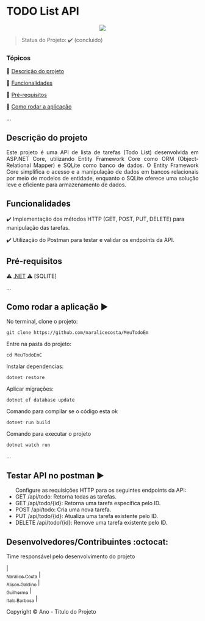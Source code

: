 <h1>TODO List API</h1> 

<p align="center">

   <img src="http://img.shields.io/static/v1?label=STATUS&message=CONCLUIDO&color=GREEN&style=for-the-badge"/>
</p>

> Status do Projeto: :heavy_check_mark: (concluido)

### Tópicos 

:small_blue_diamond: [Descrição do projeto](#descrição-do-projeto)

:small_blue_diamond: [Funcionalidades](#funcionalidades)

:small_blue_diamond: [Pré-requisitos](#pré-requisitos)

:small_blue_diamond: [Como rodar a aplicação](#como-rodar-a-aplicação-arrow_forward)

... 

## Descrição do projeto 

<p align="justify">
  Este projeto é uma API de lista de tarefas (Todo List) desenvolvida em ASP.NET Core, utilizando Entity Framework Core como ORM (Object-Relational Mapper) 
  e SQLite como banco de dados. O Entity Framework Core simplifica o acesso e a manipulação de dados em bancos relacionais por meio de modelos de entidade,
  enquanto o SQLite oferece uma solução leve e eficiente para armazenamento de dados.
</p>

## Funcionalidades

:heavy_check_mark: Implementação dos métodos HTTP (GET, POST, PUT, DELETE) para manipulação das tarefas.

:heavy_check_mark: Utilização do Postman para testar e validar os endpoints da API.


## Pré-requisitos

:warning: [.NET](https://dotnet.microsoft.com/pt-br/download/dotnet/5.0)
:warning: [SQLITE]

...

## Como rodar a aplicação :arrow_forward:

No terminal, clone o projeto: 

```
git clone https://github.com/naralicecosta/MeuTodoEm

```
Entre na pasta do projeto:
```
cd MeuTodoEmC
```
Instalar dependencias:
```
dotnet restore
```
Aplicar migrações:
```
dotnet ef database update
```
Comando para compilar se o código esta ok
```
dotnet run build
```
Comando para executar o projeto
```
dotnet watch run
```
... 
## Testar API no postman :arrow_forward:
<ul>
Configure as requisições HTTP para os seguintes endpoints da API:
<li>GET /api/todo: Retorna todas as tarefas.</li>
<li>GET /api/todo/{id}: Retorna uma tarefa específica pelo ID.</li>
<li>POST /api/todo: Cria uma nova tarefa.</li>
<li>PUT /api/todo/{id}: Atualiza uma tarefa existente pelo ID.</li>
<li>DELETE /api/todo/{id}: Remove uma tarefa existente pelo ID.</li>
</ul>

## Desenvolvedores/Contribuintes :octocat:

Time responsável pelo desenvolvimento do projeto

|[<br><sub>Naralice Costa</sub>](https://github.com/naralicecosta) |  [<br><sub>Alison Galdino</sub>](https://github.com/Alisongaldino) |[<br><sub>Guilherme</sub>](https://github.com/Diana-ops) |[<br><sub>Italo Barbosa</sub>](https://github.com/Diana-ops) |

Copyright :copyright: Ano - Titulo do Projeto
